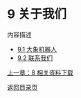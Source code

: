 # 9 关于我们

内容描述
* [9.1 大象机器人](9.1.md)
* [9.2 联系我们](9.2.md)


[上一章：8 相关资料下载](../8-FilesDownload/8.md)

[返回目录页](../SUMMARY_Pro630.md) 
